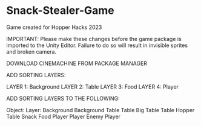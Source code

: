 # Snack-Stealer-Game
Game created for Hopper Hacks 2023

IMPORTANT: Please make these changes before the game package is imported to the Unity Editor. Failure to do so will result in invisible sprites and broken camera.

DOWNLOAD CINEMACHINE FROM PACKAGE MANAGER

ADD SORTING LAYERS:

LAYER 1: Background
LAYER 2: Table
LAYER 3: Food
LAYER 4: Player

ADD SORTING LAYERS TO THE FOLLOWING:

Object:     Layer:
Background  Background
Table       Table
Big Table   Table
Hopper      Table
Snack       Food
Player      Player
Enemy       Player




